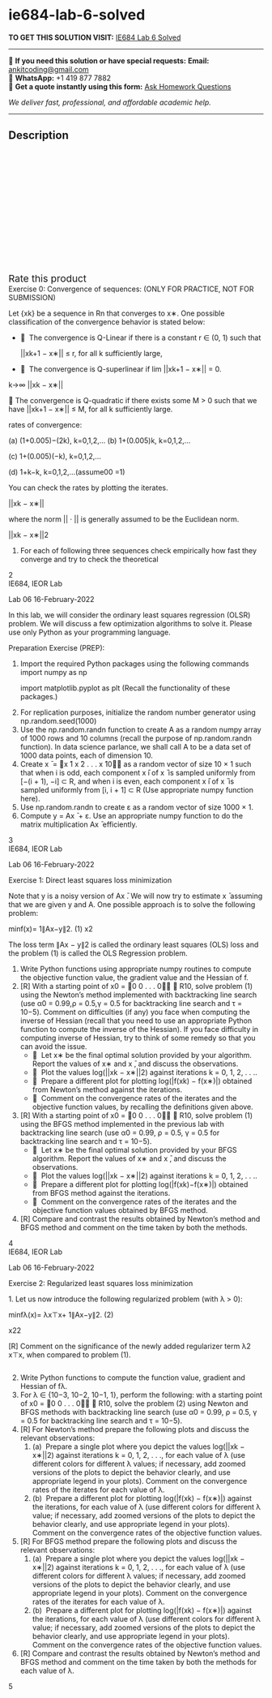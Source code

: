 # ie684-lab-6-solved
**TO GET THIS SOLUTION VISIT:** [IE684 Lab 6 Solved](https://www.ankitcodinghub.com/product/ie684-lab-6-solved/)


---

📩 **If you need this solution or have special requests:** **Email:** ankitcoding@gmail.com  
📱 **WhatsApp:** +1 419 877 7882  
📄 **Get a quote instantly using this form:** [Ask Homework Questions](https://www.ankitcodinghub.com/services/ask-homework-questions/)

*We deliver fast, professional, and affordable academic help.*

---

<h2>Description</h2>



<div class="kk-star-ratings kksr-auto kksr-align-center kksr-valign-top" data-payload="{&quot;align&quot;:&quot;center&quot;,&quot;id&quot;:&quot;97629&quot;,&quot;slug&quot;:&quot;default&quot;,&quot;valign&quot;:&quot;top&quot;,&quot;ignore&quot;:&quot;&quot;,&quot;reference&quot;:&quot;auto&quot;,&quot;class&quot;:&quot;&quot;,&quot;count&quot;:&quot;0&quot;,&quot;legendonly&quot;:&quot;&quot;,&quot;readonly&quot;:&quot;&quot;,&quot;score&quot;:&quot;0&quot;,&quot;starsonly&quot;:&quot;&quot;,&quot;best&quot;:&quot;5&quot;,&quot;gap&quot;:&quot;4&quot;,&quot;greet&quot;:&quot;Rate this product&quot;,&quot;legend&quot;:&quot;0\/5 - (0 votes)&quot;,&quot;size&quot;:&quot;24&quot;,&quot;title&quot;:&quot;IE684 Lab 6 Solved&quot;,&quot;width&quot;:&quot;0&quot;,&quot;_legend&quot;:&quot;{score}\/{best} - ({count} {votes})&quot;,&quot;font_factor&quot;:&quot;1.25&quot;}">

<div class="kksr-stars">

<div class="kksr-stars-inactive">
            <div class="kksr-star" data-star="1" style="padding-right: 4px">


<div class="kksr-icon" style="width: 24px; height: 24px;"></div>
        </div>
            <div class="kksr-star" data-star="2" style="padding-right: 4px">


<div class="kksr-icon" style="width: 24px; height: 24px;"></div>
        </div>
            <div class="kksr-star" data-star="3" style="padding-right: 4px">


<div class="kksr-icon" style="width: 24px; height: 24px;"></div>
        </div>
            <div class="kksr-star" data-star="4" style="padding-right: 4px">


<div class="kksr-icon" style="width: 24px; height: 24px;"></div>
        </div>
            <div class="kksr-star" data-star="5" style="padding-right: 4px">


<div class="kksr-icon" style="width: 24px; height: 24px;"></div>
        </div>
    </div>

<div class="kksr-stars-active" style="width: 0px;">
            <div class="kksr-star" style="padding-right: 4px">


<div class="kksr-icon" style="width: 24px; height: 24px;"></div>
        </div>
            <div class="kksr-star" style="padding-right: 4px">


<div class="kksr-icon" style="width: 24px; height: 24px;"></div>
        </div>
            <div class="kksr-star" style="padding-right: 4px">


<div class="kksr-icon" style="width: 24px; height: 24px;"></div>
        </div>
            <div class="kksr-star" style="padding-right: 4px">


<div class="kksr-icon" style="width: 24px; height: 24px;"></div>
        </div>
            <div class="kksr-star" style="padding-right: 4px">


<div class="kksr-icon" style="width: 24px; height: 24px;"></div>
        </div>
    </div>
</div>


<div class="kksr-legend" style="font-size: 19.2px;">
            <span class="kksr-muted">Rate this product</span>
    </div>
    </div>
<div class="page" title="Page 2">
<div class="layoutArea">
<div class="column">
Exercise 0: Convergence of sequences: (ONLY FOR PRACTICE, NOT FOR SUBMISSION)

Let {xk} be a sequence in Rn that converges to x∗. One possible classification of the convergence behavior is stated below:

<ul>
<li>􏰁 &nbsp;The convergence is Q-Linear if there is a constant r ∈ (0, 1) such that

||xk+1 − x∗|| ≤ r, for all k sufficiently large,</li>
<li>􏰁 &nbsp;The convergence is Q-superlinear if
lim ||xk+1 − x∗|| = 0.
</li>
</ul>
k→∞ ||xk − x∗||

􏰁 The convergence is Q-quadratic if there exists some M &gt; 0 such that we have ||xk+1 − x∗|| ≤ M, for all k sufficiently large.

rates of convergence:

(a) (1+0.005)−(2k), k=0,1,2,… (b) 1+(0.005)k, k=0,1,2,…

(c) 1+(0.005)(−k), k=0,1,2,…

(d) 1+k−k, k=0,1,2,…(assume00 =1)

You can check the rates by plotting the iterates.

</div>
</div>
<div class="layoutArea">
<div class="column">
||xk − x∗||

where the norm || · || is generally assumed to be the Euclidean norm.

</div>
</div>
<div class="layoutArea">
<div class="column">
||xk − x∗||2

1. For each of following three sequences check empirically how fast they converge and try to check the theoretical

</div>
</div>
<div class="layoutArea">
<div class="column">
2

</div>
</div>
</div>
<div class="page" title="Page 3">
<div class="layoutArea">
<div class="column">
IE684, IEOR Lab

Lab 06 16-February-2022

In this lab, we will consider the ordinary least squares regression (OLSR) problem. We will discuss a few optimization algorithms to solve it. Please use only Python as your programming language.

Preparation Exercise (PREP):

<ol>
<li>Import the required Python packages using the following commands
import numpy as np

import matplotlib.pyplot as plt (Recall the functionality of these packages.)
</li>
<li>For replication purposes, initialize the random number generator using np.random.seed(1000)</li>
<li>Use the np.random.randn function to create A as a random numpy array of 1000 rows and 10 columns (recall the purpose of np.random.randn function). In data science parlance, we shall call A to be a data set of 1000 data points, each of dimension 10.</li>
<li>Create x ̄ = 􏰆x ̄1 x ̄2 . . . x ̄10􏰇⊤ as a random vector of size 10 × 1 such that when i is odd, each component x ̄i of x ̄ is sampled uniformly from [−(i + 1), −i] ⊂ R, and when i is even, each component x ̄i of x ̄ is sampled uniformly from [i, i + 1] ⊂ R (Use appropriate numpy function here).</li>
<li>Use np.random.randn to create ε as a random vector of size 1000 × 1.</li>
<li>Compute y = Ax ̄ + ε. Use an appropriate numpy function to do the matrix multiplication Ax ̄ efficiently.</li>
</ol>
</div>
</div>
<div class="layoutArea">
<div class="column">
3

</div>
</div>
</div>
<div class="page" title="Page 4">
<div class="layoutArea">
<div class="column">
IE684, IEOR Lab

Lab 06 16-February-2022

Exercise 1: Direct least squares loss minimization

Note that y is a noisy version of Ax ̄. We will now try to estimate x ̄ assuming that we are given y and A. One possible approach is to solve the following problem:

minf(x)= 1∥Ax−y∥2. (1) x2

The loss term ∥Ax − y∥2 is called the ordinary least squares (OLS) loss and the problem (1) is called the OLS Regression problem.

<ol>
<li>Write Python functions using appropriate numpy routines to compute the objective function value, the gradient value and the Hessian of f.</li>
<li>[R] With a starting point of x0 = 􏰆0 0 . . . 0􏰇⊤ ∈ R10, solve problem (1) using the Newton’s method implemented with backtracking line search (use α0 = 0.99,ρ = 0.5,γ = 0.5 for backtracking line search and τ = 10−5). Comment on difficulties (if any) you face when computing the inverse of Hessian (recall that you need to use an appropriate Python function to compute the inverse of the Hessian). If you face difficulty in computing inverse of Hessian, try to think of some remedy so that you can avoid the issue.
<ul>
<li>􏰁 &nbsp;Let x∗ be the final optimal solution provided by your algorithm. Report the values of x∗ and x ̄, and discuss the observations.</li>
<li>􏰁 &nbsp;Plot the values log(||xk − x∗||2) against iterations k = 0, 1, 2, . . ..</li>
<li>􏰁 &nbsp;Prepare a different plot for plotting log(|f(xk) − f(x∗)|) obtained from Newton’s method against the
iterations.
</li>
<li>􏰁 &nbsp;Comment on the convergence rates of the iterates and the objective function values, by recalling the definitions given above.</li>
</ul>
</li>
<li>[R] With a starting point of x0 = 􏰆0 0 . . . 0􏰇⊤ ∈ R10, solve problem (1) using the BFGS method implemented in the previous lab with backtracking line search (use α0 = 0.99, ρ = 0.5, γ = 0.5 for backtracking line search and τ = 10−5).
<ul>
<li>􏰁 &nbsp;Let x∗ be the final optimal solution provided by your BFGS algorithm. Report the values of x∗ and x ̄, and discuss the observations.</li>
<li>􏰁 &nbsp;Plot the values log(||xk − x∗||2) against iterations k = 0, 1, 2, . . ..</li>
<li>􏰁 &nbsp;Prepare a different plot for plotting log(|f(xk)−f(x∗)|) obtained from BFGS method against the iterations.</li>
<li>􏰁 &nbsp;Comment on the convergence rates of the iterates and the objective function values obtained by BFGS method.</li>
</ul>
</li>
<li>[R] Compare and contrast the results obtained by Newton’s method and BFGS method and comment on the time taken by both the methods.</li>
</ol>
</div>
</div>
<div class="layoutArea">
<div class="column">
4

</div>
</div>
</div>
<div class="page" title="Page 5">
<div class="layoutArea">
<div class="column">
IE684, IEOR Lab

Lab 06 16-February-2022

Exercise 2: Regularized least squares loss minimization

</div>
</div>
<div class="layoutArea">
<div class="column">
1. Let us now introduce the following regularized problem (with λ &gt; 0):

minfλ(x)= λx⊤x+ 1∥Ax−y∥2. (2)

</div>
</div>
<div class="layoutArea">
<div class="column">
x22

[R] Comment on the significance of the newly added regularizer term λ2 x⊤x, when compared to problem (1).

</div>
</div>
<div class="layoutArea">
<div class="column">
<ol start="2">
<li>Write Python functions to compute the function value, gradient and Hessian of fλ.</li>
<li>For λ ∈ {10−3, 10−2, 10−1, 1}, perform the following: with a starting point of x0 = 􏰆0 0 . . . 0􏰇⊤ ∈ R10, solve the problem (2) using Newton and BFGS methods with backtracking line search (use α0 = 0.99, ρ = 0.5, γ = 0.5 for backtracking line search and τ = 10−5).</li>
<li>[R] For Newton’s method prepare the following plots and discuss the relevant observations:
<ol>
<li>(a) &nbsp;Prepare a single plot where you depict the values log(||xk − x∗||2) against iterations k = 0, 1, 2, . . ., for each value of λ (use different colors for different λ values; if necessary, add zoomed versions of the plots to depict the behavior clearly, and use appropriate legend in your plots). Comment on the convergence rates of the iterates for each value of λ.</li>
<li>(b) &nbsp;Prepare a different plot for plotting log(|f(xk) − f(x∗)|) against the iterations, for each value of λ (use different colors for different λ value; if necessary, add zoomed versions of the plots to depict the behavior clearly, and use appropriate legend in your plots). Comment on the convergence rates of the objective function values.</li>
</ol>
</li>
<li>[R] For BFGS method prepare the following plots and discuss the relevant observations:
<ol>
<li>(a) &nbsp;Prepare a single plot where you depict the values log(||xk − x∗||2) against iterations k = 0, 1, 2, . . ., for each value of λ (use different colors for different λ values; if necessary, add zoomed versions of the plots to depict the behavior clearly, and use appropriate legend in your plots). Comment on the convergence rates of the iterates for each value of λ.</li>
<li>(b) &nbsp;Prepare a different plot for plotting log(|f(xk) − f(x∗)|) against the iterations, for each value of λ (use different colors for different λ value; if necessary, add zoomed versions of the plots to depict the behavior clearly, and use appropriate legend in your plots). Comment on the convergence rates of the objective function values.</li>
</ol>
</li>
<li>[R] Compare and contrast the results obtained by Newton’s method and BFGS method and comment on the time taken by both the methods for each value of λ.</li>
</ol>
</div>
</div>
<div class="layoutArea">
<div class="column">
5

</div>
</div>
</div>
